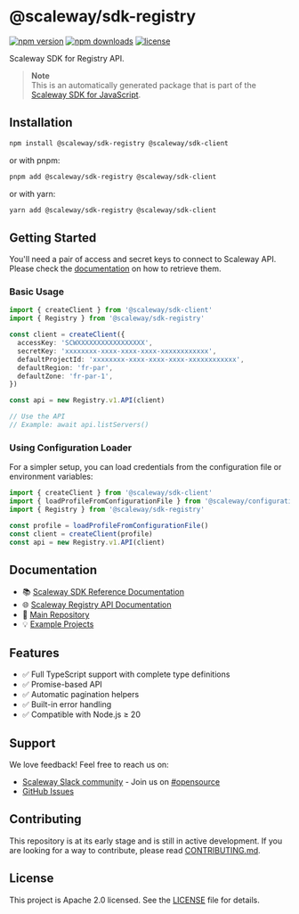 # @scaleway/sdk-registry

[![npm version](https://img.shields.io/npm/v/@scaleway/sdk-registry.svg)](https://www.npmjs.com/package/@scaleway/sdk-registry)
[![npm downloads](https://img.shields.io/npm/dm/@scaleway/sdk-registry.svg)](https://www.npmjs.com/package/@scaleway/sdk-registry)
[![license](https://img.shields.io/npm/l/@scaleway/sdk-registry.svg)](https://github.com/scaleway/scaleway-sdk-js/blob/master/LICENSE)

Scaleway SDK for Registry API.

> **Note**  
> This is an automatically generated package that is part of the [Scaleway SDK for JavaScript](https://github.com/scaleway/scaleway-sdk-js).

## Installation

```bash
npm install @scaleway/sdk-registry @scaleway/sdk-client
```

or with pnpm:

```bash
pnpm add @scaleway/sdk-registry @scaleway/sdk-client
```

or with yarn:

```bash
yarn add @scaleway/sdk-registry @scaleway/sdk-client
```

## Getting Started

You'll need a pair of access and secret keys to connect to Scaleway API. Please check the [documentation](https://www.scaleway.com/en/docs/identity-and-access-management/iam/how-to/create-api-keys/) on how to retrieve them.

### Basic Usage

```typescript
import { createClient } from '@scaleway/sdk-client'
import { Registry } from '@scaleway/sdk-registry'

const client = createClient({
  accessKey: 'SCWXXXXXXXXXXXXXXXXX',
  secretKey: 'xxxxxxxx-xxxx-xxxx-xxxx-xxxxxxxxxxxx',
  defaultProjectId: 'xxxxxxxx-xxxx-xxxx-xxxx-xxxxxxxxxxxx',
  defaultRegion: 'fr-par',
  defaultZone: 'fr-par-1',
})

const api = new Registry.v1.API(client)

// Use the API
// Example: await api.listServers()
```

### Using Configuration Loader

For a simpler setup, you can load credentials from the configuration file or environment variables:

```typescript
import { createClient } from '@scaleway/sdk-client'
import { loadProfileFromConfigurationFile } from '@scaleway/configuration-loader'
import { Registry } from '@scaleway/sdk-registry'

const profile = loadProfileFromConfigurationFile()
const client = createClient(profile)
const api = new Registry.v1.API(client)
```

## Documentation

- 📚 [Scaleway SDK Reference Documentation](https://scaleway.github.io/scaleway-sdk-js)
- 🌐 [Scaleway Registry API Documentation](https://www.scaleway.com/en/developers/api/registry/)
- 📖 [Main Repository](https://github.com/scaleway/scaleway-sdk-js)
- 💡 [Example Projects](https://github.com/scaleway/scaleway-sdk-js/tree/master/examples)

## Features

- ✅ Full TypeScript support with complete type definitions
- ✅ Promise-based API
- ✅ Automatic pagination helpers
- ✅ Built-in error handling
- ✅ Compatible with Node.js ≥ 20

## Support

We love feedback! Feel free to reach us on:
- [Scaleway Slack community](https://slack.scaleway.com/) - Join us on [#opensource](https://scaleway-community.slack.com/app_redirect?channel=opensource)
- [GitHub Issues](https://github.com/scaleway/scaleway-sdk-js/issues)

## Contributing

This repository is at its early stage and is still in active development. If you are looking for a way to contribute, please read [CONTRIBUTING.md](https://github.com/scaleway/scaleway-sdk-js/blob/master/CONTRIBUTING.md).

## License

This project is Apache 2.0 licensed. See the [LICENSE](https://github.com/scaleway/scaleway-sdk-js/blob/master/LICENSE) file for details.

